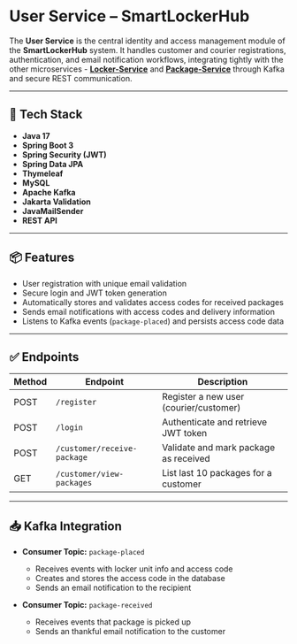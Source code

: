 # User Service – SmartLockerHub

The **User Service** is the central identity and access management module of the **SmartLockerHub** system. It handles customer and courier registrations, authentication, and email notification workflows, integrating tightly with the other microservices - [**Locker-Service**](https://github.com/ViktorShterev/Locker-System-Locker-Service/tree/master) and [**Package-Service**](https://github.com/ViktorShterev/Locker-System-Package-Service/tree/master) through Kafka and secure REST communication.

---

## 🔧 Tech Stack

- **Java 17**
- **Spring Boot 3**
- **Spring Security (JWT)**
- **Spring Data JPA**
- **Thymeleaf**
- **MySQL**
- **Apache Kafka**
- **Jakarta Validation**
- **JavaMailSender**
- **REST API**

---

## 📦 Features

- User registration with unique email validation
- Secure login and JWT token generation
- Automatically stores and validates access codes for received packages
- Sends email notifications with access codes and delivery information
- Listens to Kafka events (`package-placed`) and persists access code data

---

## ✅ Endpoints

| Method | Endpoint                    | Description                           |
|--------|-----------------------------|---------------------------------------|
| POST   | `/register`                 | Register a new user (courier/customer)|
| POST   | `/login`                    | Authenticate and retrieve JWT token   |
| POST   | `/customer/receive-package` | Validate and mark package as received |
| GET    | `/customer/view-packages`   | List last 10 packages for a customer  |

---

## 📥 Kafka Integration

- **Consumer Topic:** `package-placed`  
  - Receives events with locker unit info and access code
  - Creates and stores the access code in the database
  - Sends an email notification to the recipient
    
- **Consumer Topic:** `package-received`  
  - Receives events that package is picked up
  - Sends an thankful email notification to the customer
